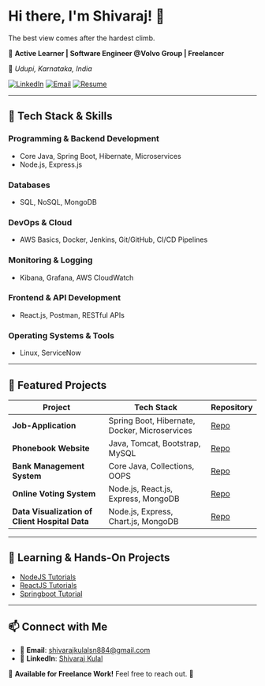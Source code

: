 # Hi there, I'm Shivaraj! 👋

The best view comes after the hardest climb.

🚀 **Active Learner | Software Engineer @Volvo Group | Freelancer**

📍 *Udupi, Karnataka, India*

[![LinkedIn](https://img.shields.io/badge/LinkedIn-Profile-blue?logo=linkedin)](https://www.linkedin.com/in/shivaraj-kulal)
[![Email](https://img.shields.io/badge/Email-shivarajkulalsn884%40gmail.com-red?logo=gmail)](mailto:shivarajkulalsn884@gmail.com)
[![Resume](https://img.shields.io/badge/Resume-View-brightgreen?logo=googledrive)](https://drive.google.com/file/d/1S8lfH7c5m8vR8sz_UBGcabESuRoRhXsq/view?usp=sharing)

---

## 🔧 Tech Stack & Skills

### **Programming & Backend Development**
- Core Java, Spring Boot, Hibernate, Microservices
- Node.js, Express.js

### **Databases**
- SQL, NoSQL, MongoDB

### **DevOps & Cloud**
- AWS Basics, Docker, Jenkins, Git/GitHub, CI/CD Pipelines

### **Monitoring & Logging**
- Kibana, Grafana, AWS CloudWatch

### **Frontend & API Development**
- React.js, Postman, RESTful APIs

### **Operating Systems & Tools**
- Linux, ServiceNow

---

## 📌 Featured Projects

| Project | Tech Stack | Repository |
|---------|-----------|------------|
| **Job-Application** | Spring Boot, Hibernate, Docker, Microservices | [Repo](https://github.com/shivarajkulal/Job-Application) |
| **Phonebook Website** | Java, Tomcat, Bootstrap, MySQL | [Repo](https://github.com/shivarajkulal/Phonebook-Website?tab=readme-ov-file#tech-stack) |
| **Bank Management System** | Core Java, Collections, OOPS | [Repo](https://github.com/shivarajkulal/Bank-Management-System) |
| **Online Voting System** | Node.js, React.js, Express, MongoDB | [Repo](https://github.com/shivarajkulal/MERN-Voting-APP) |
| **Data Visualization of Client Hospital Data** | Node.js, Express, Chart.js, MongoDB | [Repo](https://github.com/shivarajkulal/Visual-Data) |

---

## 🎯 Learning & Hands-On Projects
- [NodeJS Tutorials](https://github.com/shivarajkulal/NodeJS_Tutorial)
- [ReactJS Tutorials](https://github.com/shivarajkulal/ReactJS_Tutorial)
- [Springboot Tutorial](https://github.com/shivarajkulal/Microservices_Tutorial)

---

## 📫 Connect with Me
- 📧 **Email**: [shivarajkulalsn884@gmail.com](mailto:shivarajkulalsn884@gmail.com)
- 💼 **LinkedIn**: [Shivaraj Kulal](https://www.linkedin.com/in/shivaraj-kulal)

🔹 **Available for Freelance Work!** Feel free to reach out. 🚀
